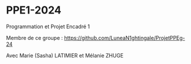 # PPE1-2024
Programmation et Projet Encadré 1

Membre de ce groupe : https://github.com/LuneaN1ghtingale/ProjetPPEg-24

Avec Marie (Sasha) LATIMIER et Mélanie ZHUGE
